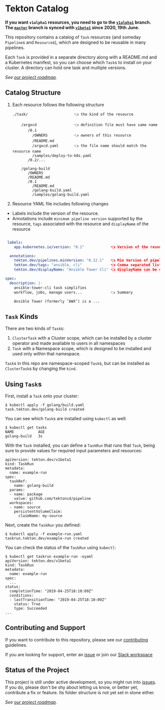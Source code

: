 # Tekton Catalog

**If you want `v1alpha1` resources, you need to go to the
[`v1alpha1`](https://github.com/tektoncd/catalog/tree/v1alpha1)
branch. The
[`master`](https://github.com/tektoncd/catalog/tree/master) branch
is synced with
[`v1beta1`](https://github.com/tektoncd/catalog/tree/v1beta1) since
2020, 19th June.**

This repository contains a catalog of `Task` resources (and someday
`Pipeline`s and `Resource`s), which are designed to be reusable in many
pipelines.

Each `Task` is provided in a separate directory along with a README.md and a
Kubernetes manifest, so you can choose which `Task`s to install on your
cluster. A directory can hold one task and multiple versions.

_See [our project roadmap](roadmap.md)._

## Catalog Structure

1. Each resource follows the following structure

    ```
    ./task/                     👈 the kind of the resource

        /argocd                 👈 definition file must have same name
           /0.1
             /OWNERS            👈 owners of this resource
             /README.md
             /argocd.yaml       👈 the file name should match the resource name
             /samples/deploy-to-k8s.yaml
           /0.2/...

        /golang-build
           /OWNERS
           /README.md
           /0.1
             /README.md
             /golang-build.yaml
             /samples/golang-build.yaml
    ```

2. Resource YAML file includes following changes
  *  Labels include the version of the resource.
  *  Annotations include `minimum pipeline version` supported by the resource,
     `tags` associated with the resource and `displayName` of the resource

  ```yaml

   labels:
      app.kubernetes.io/version: "0.1"            👈 Version of the resource

    annotations:
      tekton.dev/pipelines.minVersion: "0.12.1"   👈 Min Version of pipeline resource is compatible
      tekton.dev/tags: "ansible, cli"             👈 Comma separated list of tags
      tekton.dev/displayName: "Ansible Tower Cli" 👈 displayName can be optional

  spec:
    description: |-
      ansible-tower-cli task simplifies
      workflow, jobs, manage users...             👈 Summary

      Ansible Tower (formerly ‘AWX’) is a ...

  ```

## `Task` Kinds

There are two kinds of `Task`s:

 1. `ClusterTask` with a Cluster scope, which can be installed by a cluster
    operator and made available to users in all namespaces
 2. `Task` with a Namespace scope, which is designed to be installed and used
    only within that namespace.

`Task`s in this repo are namespace-scoped `Task`s, but can be installed as
`ClusterTask`s by changing the `kind`.


## Using `Task`s

First, install a `Task` onto your cluster:

```
$ kubectl apply -f golang/build.yaml
task.tekton.dev/golang-build created
```

You can see which `Task`s are installed using `kubectl` as well:

```
$ kubectl get tasks
NAME           AGE
golang-build   3s
```

With the `Task` installed, you can define a `TaskRun` that runs that `Task`,
being sure to provide values for required input parameters and resources:

```
apiVersion: tekton.dev/v1beta1
kind: TaskRun
metadata:
  name: example-run
spec:
  taskRef:
    name: golang-build
  params:
  - name: package
    value: github.com/tektoncd/pipeline
  workspaces:
  - name: source
    persistentVolumeClaim:
      claimName: my-source
```

Next, create the `TaskRun` you defined:

```
$ kubectl apply -f example-run.yaml
taskrun.tekton.dev/example-run created
```

You can check the status of the `TaskRun` using `kubectl`:

```
$ kubectl get taskrun example-run -oyaml
apiVersion: tekton.dev/v1beta1
kind: TaskRun
metadata:
  name: example-run
spec:
  ...
status:
  completionTime: "2019-04-25T18:10:09Z"
  conditions:
  - lastTransitionTime: "2019-04-25T18:10:09Z"
    status: True
    type: Succeeded
...
```

## Contributing and Support

If you want to contribute to this repository, please see our [contributing](./CONTRIBUTING.md) guidelines.

If you are looking for support, enter an [issue](https://github.com/tektoncd/catalog/issues/new) or join our [Slack workspace](https://github.com/tektoncd/community/blob/master/contact.md#slack)

## Status of the Project

This project is still under active development, so you might run into
[issues](https://github.com/tektoncd/catalog/issues). If you do,
please don't be shy about letting us know, or better yet, contribute a
fix or feature. Its folder structure is not yet set in stone either.

_See [our project roadmap](roadmap.md)._
